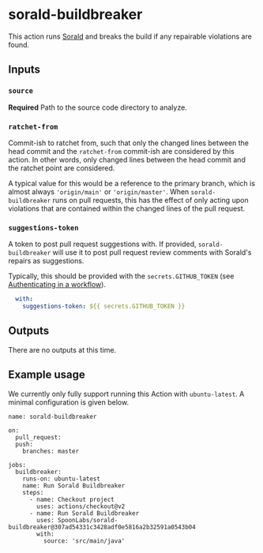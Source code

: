 # sorald-buildbreaker

This action runs [Sorald](https://github.com/SpoonLabs/sorald) and breaks the
build if any repairable violations are found.

## Inputs

### `source`

**Required** Path to the source code directory to analyze.

### `ratchet-from`

Commit-ish to ratchet from, such that only the changed lines between the head
commit and the `ratchet-from` commit-ish are considered by this action. In
other words, only changed lines between the head commit and the ratchet point
are considered.

A typical value for this would be a reference to the primary branch, which is
almost always `'origin/main'` or `'origin/master'`. When `sorald-buildbreaker`
runs on pull requests, this has the effect of only acting upon violations that
are contained within the changed lines of the pull request.

### `suggestions-token`

A token to post pull request suggestions with. If provided,
`sorald-buildbreaker` will use it to post pull request review comments with
Sorald's repairs as suggestions.

Typically, this should be provided with the `secrets.GITHUB_TOKEN` (see
[Authenticating in a workflow](https://docs.github.com/en/actions/reference/authentication-in-a-workflow)).

```yaml
  with:
    suggestions-token: ${{ secrets.GITHUB_TOKEN }}
```

## Outputs

There are no outputs at this time.

## Example usage

We currently only fully support running this Action with `ubuntu-latest`. A
minimal configuration is given below.

```
name: sorald-buildbreaker

on:
  pull_request:
  push:
    branches: master 

jobs:
  buildbreaker:
    runs-on: ubuntu-latest
    name: Run Sorald Buildbreaker
    steps:
      - name: Checkout project
        uses: actions/checkout@v2
      - name: Run Sorald Buildbreaker
        uses: SpoonLabs/sorald-buildbreaker@307ad54331c3428adf0e5816a2b32591a0543b04
        with:
          source: 'src/main/java'
```
